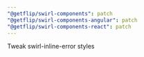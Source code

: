```yaml
---
"@getflip/swirl-components": patch
"@getflip/swirl-components-angular": patch
"@getflip/swirl-components-react": patch
---
```


Tweak swirl-inline-error styles
